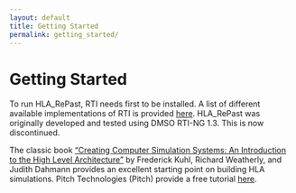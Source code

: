 ```yaml
---
layout: default
title: Getting Started
permalink: getting_started/
---
```


# Getting Started

To run HLA_RePast, RTI needs first to be installed.  A list of different available implementations of RTI is provided [here](https://en.wikipedia.org/wiki/Run-time_infrastructure_(simulation)). 
HLA_RePast was originally developed and tested using DMSO RTI-NG 1.3. This is now discontinued. 

The classic book [“Creating Computer Simulation Systems: An Introduction to the High Level Architecture”](https://www.pearson.com/us/higher-education/program/Kuhl-Creating-Computer-Simulation-Systems-An-Introduction-to-the-High-Level-Architecture/PGM62172.html) 
by Frederick Kuhl, Richard Weatherly, and Judith Dahmann provides an excellent starting point on building HLA simulations. 
Pitch Technologies (Pitch) provide a free tutorial [here](http://www.pitch.se/hlatutorial/). 

